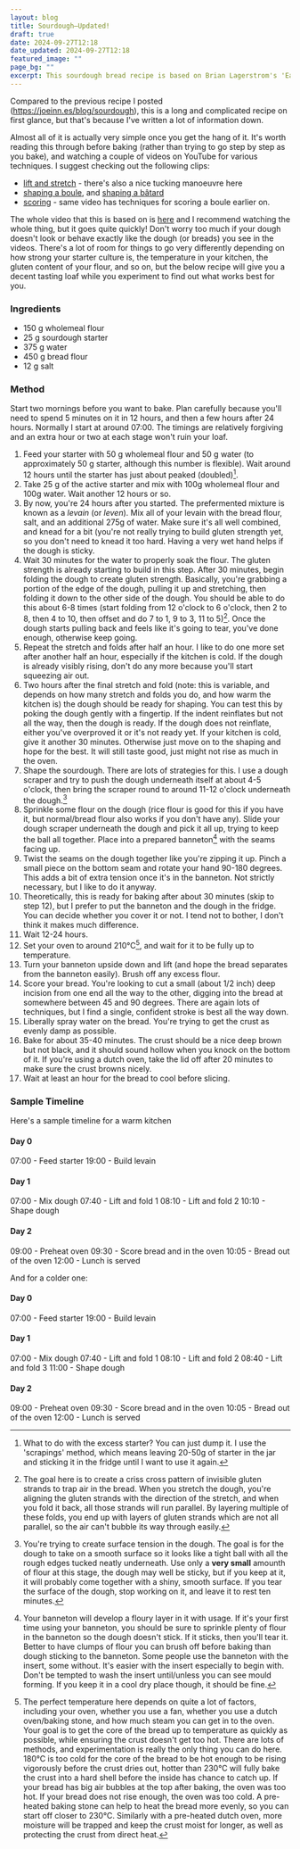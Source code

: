 ```yaml
---
layout: blog
title: Sourdough—Updated!
draft: true
date: 2024-09-27T12:18
date_updated: 2024-09-27T12:18
featured_image: ""
page_bg: ""
excerpt: This sourdough bread recipe is based on Brian Lagerstrom's 'Easiest Actually Good Sourdough' video, and yields a nice loaf of bread with minimal manual input and plenty of oven spring. Works in cold(er) kitchens too!
---
```

Compared to the previous recipe I posted (https://joeinn.es/blog/sourdough), this is a long and complicated recipe on first glance, but that's because I've written a lot of information down. 

Almost all of it is actually very simple once you get the hang of it. It's worth reading this through before baking (rather than trying to go step by step as you bake), and watching a couple of videos on YouTube for various techniques. I suggest checking out the following clips:

- [lift and stretch](https://youtu.be/dtWFkODWxBg?t=378) - there's also a nice tucking manoeuvre here
- [shaping a boule](https://youtu.be/dtWFkODWxBg?t=508), and [shaping a bâtard](https://youtu.be/GkwQR5CnM6Y?t=351) 
- [scoring](https://youtu.be/W-9gDmtmT4Y?t=599) - same video has techniques for scoring a boule earlier on.

The whole video that this is based on is [here](https://www.youtube.com/watch?v=dtWFkODWxBg) and I recommend watching the whole thing, but it goes quite quickly! Don't worry too much if your dough doesn't look or behave exactly like the dough (or breads) you see in the videos. There's a lot of room for things to go very differently depending on how strong your starter culture is, the temperature in your kitchen, the gluten content of your flour, and so on, but the below recipe will give you a decent tasting loaf while you experiment to find out what works best for you.

### Ingredients

- 150 g wholemeal flour
- 25 g sourdough starter
- 375 g water
- 450 g bread flour
- 12 g salt

### Method

Start two mornings before you want to bake. Plan carefully because you'll need to spend 5 minutes on it in 12 hours, and then a few hours after 24 hours. Normally I start at around 07:00. The timings are relatively forgiving and an extra hour or two at each stage won't ruin your loaf.

1. Feed your starter with 50 g wholemeal flour and 50 g water (to approximately 50 g starter, although this number is flexible). Wait around 12 hours until the starter has just about peaked (doubled)[^1]. 
2. Take 25 g of the active starter and mix with 100g wholemeal flour and 100g water. Wait another 12 hours or so.
3. By now, you're 24 hours after you started. The prefermented mixture is known as a *levain* (or *leven*). Mix all of your levain with the bread flour, salt, and an additional 275g of water. Make sure it's all well combined, and knead for a bit (you're not really trying to build gluten strength yet, so you don't need to knead it too hard. Having a very wet hand helps if the dough is sticky.
4. Wait 30 minutes for the water to properly soak the flour. The gluten strength is already starting to build in this step. After 30 minutes, begin folding the dough to create gluten strength. Basically, you're grabbing a portion of the edge of the dough, pulling it up and stretching, then folding it down to the other side of the dough. You should be able to do this about 6-8 times (start folding from 12 o'clock to 6 o'clock, then 2 to 8, then 4 to 10, then offset and do 7 to 1, 9 to 3, 11 to 5)[^2]. Once the dough starts pulling back and feels like it's going to tear, you've done enough, otherwise keep going.
5. Repeat the stretch and folds after half an hour. I like to do one more set after another half an hour, especially if the kitchen is cold. If the dough is already visibly rising, don't do any more because you'll start squeezing air out.
6. Two hours after the final stretch and fold (note: this is variable, and depends on how many stretch and folds you do, and how warm the kitchen is) the dough should be ready for shaping. You can test this by poking the dough gently with a fingertip. If the indent reinflates but not all the way, then the dough is ready. If the dough does not reinflate, either you've overproved it or it's not ready yet. If your kitchen is cold, give it another 30 minutes. Otherwise just move on to the shaping and hope for the best. It will still taste good, just might not rise as much in the oven.
7. Shape the sourdough. There are lots of strategies for this. I use a dough scraper and try to push the dough underneath itself at about 4-5 o'clock, then bring the scraper round to around 11-12 o'clock underneath the dough.[^3]
8. Sprinkle some flour on the dough (rice flour is good for this if you have it, but normal/bread flour also works if you don't have any). Slide your dough scraper underneath the dough and pick it all up, trying to keep the ball all together. Place into a prepared banneton[^4] with the seams facing up.
9. Twist the seams on the dough together like you're zipping it up. Pinch a small piece on the bottom seam and rotate your hand 90-180 degrees. This adds a bit of extra tension once it's in the banneton. Not strictly necessary, but I like to do it anyway.
10. Theoretically, this is ready for baking after about 30 minutes (skip to step 12), but I prefer to put the banneton and the dough in the fridge. You can decide whether you cover it or not. I tend not to bother, I don't think it makes much difference.
11. Wait 12-24 hours. 
12. Set your oven to around 210&deg;C[^5], and wait for it to be fully up to temperature.
13. Turn your banneton upside down and lift (and hope the bread separates from the banneton easily). Brush off any excess flour.
14. Score your bread. You're looking to cut a small (about 1/2 inch) deep incision from one end all the way to the other, digging into the bread at somewhere between 45 and 90 degrees. There are again lots of techniques, but I find a single, confident stroke is best all the way down.
15. Liberally spray water on the bread. You're trying to get the crust as evenly damp as possible.
16. Bake for about 35-40 minutes. The crust should be a nice deep brown but not black, and it should sound hollow when you knock on the bottom of it. If you're using a dutch oven, take the lid off after 20 minutes to make sure the crust browns nicely.
17. Wait at least an hour for the bread to cool before slicing.

### Sample Timeline

Here's a sample timeline for a warm kitchen

#### Day 0

07:00 - Feed starter
19:00 - Build levain

#### Day 1

07:00 - Mix dough
07:40 - Lift and fold 1
08:10 - Lift and fold 2
10:10 - Shape dough

#### Day 2

09:00 - Preheat oven
09:30 - Score bread and in the oven
10:05 - Bread out of the oven
12:00 - Lunch is served

And for a colder one:

#### Day 0

07:00 - Feed starter
19:00 - Build levain

#### Day 1

07:00 - Mix dough
07:40 - Lift and fold 1
08:10 - Lift and fold 2
08:40 - Lift and fold 3
11:00 - Shape dough

#### Day 2

09:00 - Preheat oven
09:30 - Score bread and in the oven
10:05 - Bread out of the oven
12:00 - Lunch is served

[^1]: What to do with the excess starter? You can just dump it. I use the 'scrapings' method, which means leaving 20-50g of starter in the jar and sticking it in the fridge until I want to use it again.

[^2]: The goal here is to create a criss cross pattern of invisible gluten strands to trap air in the bread. When you stretch the dough, you're aligning the gluten strands with the direction of the stretch, and when you fold it back, all those strands will run parallel. By layering multiple of these folds, you end up with layers of gluten strands which are not all parallel, so the air can't bubble its way through easily.

[^3]: You're trying to create surface tension in the dough. The goal is for the dough to take on a smooth surface so it looks like a tight ball with all the rough edges tucked neatly underneath. Use only a **very small** amounth of flour at this stage, the dough may well be sticky, but if you keep at it, it will probably come together with a shiny, smooth surface. If you tear the surface of the dough, stop working on it, and leave it to rest ten minutes.

[^4]: Your banneton will develop a floury layer in it with usage. If it's your first time using your banneton, you should be sure to sprinkle plenty of flour in the banneton so the dough doesn't stick. If it sticks, then you'll tear it. Better to have clumps of flour you can brush off before baking than dough sticking to the banneton. Some people use the banneton with the insert, some without. It's easier with the insert especially to begin with. Don't be tempted to wash the insert until/unless you can see mould forming. If you keep it in a cool dry place though, it should be fine.

[^5]: The perfect temperature here depends on quite a lot of factors, including your oven, whether you use a fan, whether you use a dutch oven/baking stone, and how much steam you can get in to the oven. Your goal is to get the core of the bread up to temperature as quickly as possible, while ensuring the crust doesn't get too hot. There are lots of methods, and experimentation is really the only thing you can do here. 180&deg;C is too cold for the core of the bread to be hot enough to be rising vigorously before the crust dries out, hotter than 230&deg;C will fully bake the crust into a hard shell before the inside has chance to catch up. If your bread has big air bubbles at the top after baking, the oven was too hot. If your bread does not rise enough, the oven was too cold. A pre-heated baking stone can help to heat the bread more evenly, so you can start off closer to 230&deg;C. Similarly with a pre-heated dutch oven, more moisture will be trapped and keep the crust moist for longer, as well as protecting the crust from direct heat.
